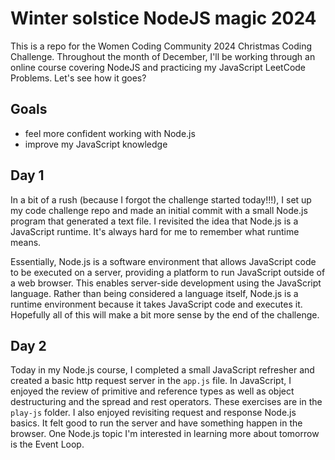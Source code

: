 # Winter solstice NodeJS magic 2024
This is a repo for the Women Coding Community 2024 Christmas Coding Challenge. 
Throughout the month of December, I'll be working through an online course covering NodeJS and practicing my JavaScript LeetCode Problems. Let's see how it goes? 

## Goals

- feel more confident working with Node.js 
- improve my JavaScript knowledge

## Day 1

In a bit of a rush (because I forgot the challenge started today!!!), I set up my code challenge repo and made an initial commit with a small Node.js program that generated a text file. I revisited the idea that Node.js is a JavaScript runtime. It's always hard for me to remember what runtime means. 

Essentially, Node.js is a software environment that allows JavaScript code to be executed on a server, providing a platform to run JavaScript outside of a web browser. This enables server-side development using the JavaScript language. Rather than being considered a language itself, Node.js is a runtime environment because it takes JavaScript code and executes it. Hopefully all of this will make a bit more sense by the end of the challenge. 

## Day 2 

Today in my Node.js course, I completed a small JavaScript refresher and created a basic http request server in the `app.js` file. In JavaScript, I enjoyed the review of primitive and reference types as well as object destructuring and the spread and rest operators. These exercises are in the `play-js` folder. I also enjoyed revisiting request and response Node.js basics. It felt good to run the server and have something happen in the browser. One Node.js topic I'm interested in learning more about tomorrow is the Event Loop. 




